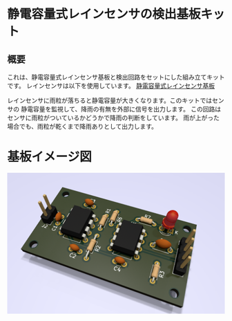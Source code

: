 # 静電容量式レインセンサの検出基板キット

## 概要
これは、静電容量式レインセンサ基板と検出回路をセットにした組み立てキットです。
レインセンサは以下を使用しています。
[静電容量式レインセンサ基板](https://naoto64.github.io/Capacitive-Rain-Sensor/)

レインセンサに雨粒が落ちると静電容量が大きくなります。このキットではセンサの
静電容量を監視して、降雨の有無を外部に信号を出力します。
この回路はセンサに雨粒がついているかどうかで降雨の判断をしています。
雨が上がった場合でも、雨粒が乾くまで降雨ありとして出力します。

# 基板イメージ図
![基板イメージ図](https://raw.githubusercontent.com/naoto64/Capacitive-Rain-Detector/main/rain-cap-detector.png)
